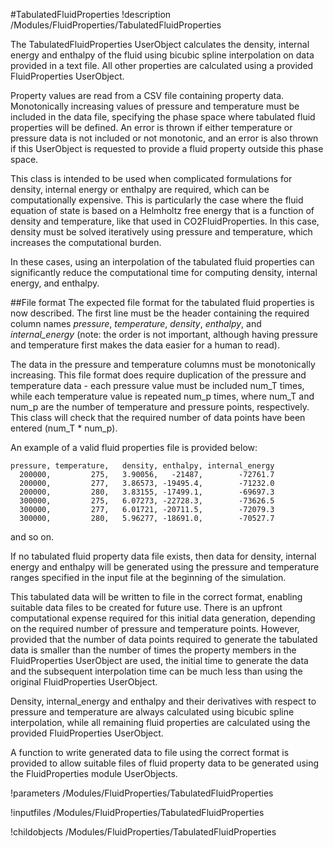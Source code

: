 #TabulatedFluidProperties
!description /Modules/FluidProperties/TabulatedFluidProperties

The TabulatedFluidProperties UserObject calculates the density, internal energy
and enthalpy of the fluid using bicubic spline interpolation on data provided
in a text file. All other properties are calculated using a provided FluidProperties
UserObject.

Property values are read from a CSV file containing property data.
Monotonically increasing values of pressure and temperature must be included in
the data file, specifying the phase space where tabulated fluid properties will
be defined. An error is thrown if either temperature or pressure data is not
included or not monotonic, and an error is also thrown if this UserObject is
requested to provide a fluid property outside this phase space.

This class is intended to be used when complicated formulations for density,
internal energy or enthalpy are required, which can be computationally expensive.
This is particularly the case where the fluid equation of state is based on a
Helmholtz free energy that is a function of density and temperature, like that
used in CO2FluidProperties. In this case, density must be solved iteratively using
pressure and temperature, which increases the computational burden.

In these cases, using an interpolation of the tabulated fluid properties can
significantly reduce the computational time for computing density, internal energy,
and enthalpy.

##File format
The expected file format for the tabulated fluid properties is now described.
The first line must be the header containing the required column names *pressure*,
*temperature*, *density*, *enthalpy*, and *internal_energy* (note: the order is
not important, although having pressure and temperature first makes the data easier
for a human to read).

The data in the pressure and temperature columns must be monotonically increasing. This file
format does require duplication of the pressure and temperature data - each pressure value
must be included num_T times, while each temperature value is repeated num_p times, where
num_T and num_p are the number of temperature and pressure points, respectively. This class
will check that the required number of data points have been entered (num_T * num_p).

An example of a valid fluid properties file is provided below:

    pressure, temperature,   density, enthalpy, internal_energy
      200000,         275,   3.90056,   -21487,        -72761.7
      200000,         277,   3.86573, -19495.4,        -71232.0
      200000,         280,   3.83155, -17499.1,        -69697.3
      300000,         275,   6.07273, -22728.3,        -73626.5
      300000,         277,   6.01721, -20711.5,        -72079.3
      300000,         280,   5.96277, -18691.0,        -70527.7

and so on.

If no tabulated fluid property data file exists, then data for density, internal energy
and enthalpy will be generated using the pressure and temperature ranges specified
in the input file at the beginning of the simulation.

This tabulated data will be written to file in the correct format,
enabling suitable data files to be created for future use. There is an upfront
computational expense required for this initial data generation, depending on the
required number of pressure and temperature points. However, provided that the
number of data points required to generate the tabulated data is smaller than the
number of times the property members in the FluidProperties UserObject are used,
the initial time to generate the data and the subsequent interpolation time can be much
less than using the original FluidProperties UserObject.

Density, internal_energy and enthalpy and their derivatives with respect to pressure and
temperature are always calculated using bicubic spline interpolation, while all
remaining fluid properties are calculated using the provided FluidProperties UserObject.

A function to write generated data to file using the correct format is provided
to allow suitable files of fluid property data to be generated using the FluidProperties
module UserObjects.

!parameters /Modules/FluidProperties/TabulatedFluidProperties

!inputfiles /Modules/FluidProperties/TabulatedFluidProperties

!childobjects /Modules/FluidProperties/TabulatedFluidProperties

